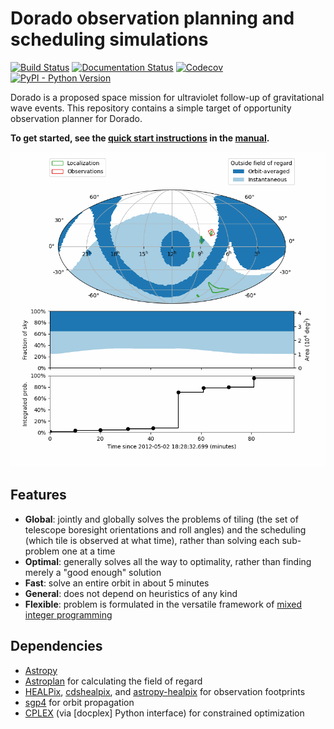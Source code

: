 # Dorado observation planning and scheduling simulations

[![Build Status](https://github.com/nasa/dorado-scheduling/actions/workflows/build-and-test.yml/badge.svg)](https://github.com/nasa/dorado-scheduling/actions)
[![Documentation Status](https://readthedocs.org/projects/dorado-scheduling/badge/?version=latest)](https://dorado-scheduling.readthedocs.io/en/latest/?badge=latest)
[![Codecov](https://img.shields.io/codecov/c/github/nasa/dorado-scheduling)](https://app.codecov.io/gh/nasa/dorado-scheduling)
[![PyPI - Python Version](https://img.shields.io/pypi/pyversions/dorado-scheduling)](https://pypi.org/project/dorado-scheduling/)

Dorado is a proposed space mission for ultraviolet follow-up of gravitational
wave events. This repository contains a simple target of opportunity
observation planner for Dorado.

**To get started, see the [quick start instructions] in the [manual].**

![Example Dorado observing plan](examples/6.gif)

## Features

*   **Global**: jointly and globally solves the problems of tiling (the set of
    telescope boresight orientations and roll angles) and the scheduling (which
    tile is observed at what time), rather than solving each sub-problem one at
    a time
*   **Optimal**: generally solves all the way to optimality, rather than
    finding merely a "good enough" solution
*   **Fast**: solve an entire orbit in about 5 minutes
*   **General**: does not depend on heuristics of any kind
*   **Flexible**: problem is formulated in the versatile framework of
    [mixed integer programming]

## Dependencies

*   [Astropy]
*   [Astroplan] for calculating the field of regard
*   [HEALPix], [cdshealpix], and [astropy-healpix] for observation footprints
*   [sgp4] for orbit propagation
*   [CPLEX] (via [docplex] Python interface) for constrained optimization

[quick start instructions]: https://dorado-scheduling.readthedocs.io/en/latest/quickstart.html
[manual]: https://dorado-scheduling.readthedocs.io/
[mixed integer programming]: https://en.wikipedia.org/wiki/Integer_programming
[Astropy]: https://www.astropy.org
[Astroplan]: https://github.com/astropy/astroplan
[HEALPix]: https://healpix.jpl.nasa.gov
[astropy-healpix]: https://github.com/astropy/astropy-healpix
[cdshealpix]: https://github.com/cds-astro/cds-healpix-python
[sgp4]: https://pypi.org/project/sgp4/
[CPLEX]: https://www.ibm.com/products/ilog-cplex-optimization-studio
